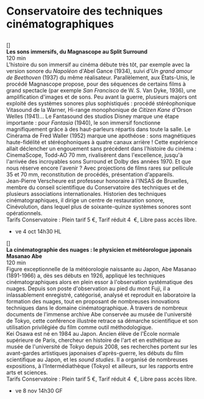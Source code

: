 # Conservatoire des techniques cinématographiques

## 

[]  
**Les sons immersifs, du Magnascope au Split Surround**  
120 min  
L'histoire du son immersif au cinéma débute très tôt, par exemple avec la version sonore du _Napoléon_ d'Abel Gance (1934), suivi d'_Un grand amour de Beethoven_ (1937) du même réalisateur. Parallèlement, aux États-Unis, le procédé Magnascope propose, pour des séquences de certains films à grand spectacle (par exemple _San Francisco_ de W. S. Van Dyke, 1936), une amplification d'images et de sons. Peu avant la guerre, plusieurs majors ont exploité des systèmes sonores plus sophistiqués : procédé stéréophonique Vitasound de la Warner, Hi-range monophonique de _Citizen Kane_ d'Orson Welles (1941)... Le Fantasound des studios Disney marque une étape importante : pour _Fantasia_ (1940), le son immersif fonctionne magnifiquement grâce à des haut-parleurs répartis dans toute la salle. Le Cinérama de Fred Waller (1952) marque une apothéose : sons magnétiques haute-fidélité et stéréophoniques à quatre canaux arrière ! Cette expérience allait déclencher un engouement sans précédent dans l'histoire du cinéma : CinemaScope, Todd-AO 70 mm, rivalisèrent dans l'excellence, jusqu'à l'arrivée des incroyables sons Surround et Dolby des années 1970. Et que nous réserve encore l'avenir ? Avec projections de films rares sur pellicule 35 et 70 mm, reconstitution de procédés, présentation d'appareils.  
Jean-Pierre Verscheure est professeur honoraire à l'INSAS de Bruxelles, membre du conseil scientifique du Conservatoire des techniques et de plusieurs associations internationales. Historien des techniques cinématographiques, il dirige un centre de restauration sonore, Cinévolution, dans lequel plus de soixante-quinze systèmes sonores sont opérationnels.  
Tarifs Conservatoire : Plein tarif 5 €, Tarif réduit 4  €, Libre pass accès libre.

- ve 4 oct 14h30 HL

[]  
**La cinématographie des nuages : le physicien et météorologue japonais Masanao Abe**  
120 min  
Figure exceptionnelle de la météorologie naissante au Japon, Abe Masanao (1891-1966) a, dès ses débuts en 1926, appliqué les techniques cinématographiques alors en plein essor à l'observation systématique des nuages. Depuis son poste d'observation au pied du mont Fuji, il a inlassablement enregistré, catégorisé, analysé et reproduit en laboratoire la formation des nuages, tout en proposant de nombreuses innovations techniques dans le domaine cinématographique. À travers de nombreux documents de l'immense archive Abe conservée au musée de l'université de Tokyo, cette conférence illustrée retrace sa démarche scientifique et son utilisation privilégiée du film comme outil méthodologique.  
Kei Osawa est né en 1984 au Japon. Ancien élève de l'École normale supérieure de Paris, chercheur en histoire de l'art et en esthétique au musée de l'université de Tokyo depuis 2008, ses recherches portent sur les avant-gardes artistiques japonaises d'après-guerre, les débuts du film scientifique au Japon, et les _sound studies_. Il a organisé de nombreuses expositions, à l'Intermédiathèque (Tokyo) et ailleurs, sur les rapports entre arts et sciences.  
Tarifs Conservatoire : Plein tarif 5 €, Tarif réduit 4  €, Libre pass accès libre.

- ve 8 nov 14h30 GF

